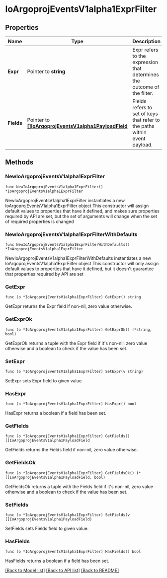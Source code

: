 # IoArgoprojEventsV1alpha1ExprFilter

## Properties

Name | Type | Description | Notes
------------ | ------------- | ------------- | -------------
**Expr** | Pointer to **string** | Expr refers to the expression that determines the outcome of the filter. | [optional] 
**Fields** | Pointer to [**[]IoArgoprojEventsV1alpha1PayloadField**](IoArgoprojEventsV1alpha1PayloadField.md) | Fields refers to set of keys that refer to the paths within event payload. | [optional] 

## Methods

### NewIoArgoprojEventsV1alpha1ExprFilter

`func NewIoArgoprojEventsV1alpha1ExprFilter() *IoArgoprojEventsV1alpha1ExprFilter`

NewIoArgoprojEventsV1alpha1ExprFilter instantiates a new IoArgoprojEventsV1alpha1ExprFilter object
This constructor will assign default values to properties that have it defined,
and makes sure properties required by API are set, but the set of arguments
will change when the set of required properties is changed

### NewIoArgoprojEventsV1alpha1ExprFilterWithDefaults

`func NewIoArgoprojEventsV1alpha1ExprFilterWithDefaults() *IoArgoprojEventsV1alpha1ExprFilter`

NewIoArgoprojEventsV1alpha1ExprFilterWithDefaults instantiates a new IoArgoprojEventsV1alpha1ExprFilter object
This constructor will only assign default values to properties that have it defined,
but it doesn't guarantee that properties required by API are set

### GetExpr

`func (o *IoArgoprojEventsV1alpha1ExprFilter) GetExpr() string`

GetExpr returns the Expr field if non-nil, zero value otherwise.

### GetExprOk

`func (o *IoArgoprojEventsV1alpha1ExprFilter) GetExprOk() (*string, bool)`

GetExprOk returns a tuple with the Expr field if it's non-nil, zero value otherwise
and a boolean to check if the value has been set.

### SetExpr

`func (o *IoArgoprojEventsV1alpha1ExprFilter) SetExpr(v string)`

SetExpr sets Expr field to given value.

### HasExpr

`func (o *IoArgoprojEventsV1alpha1ExprFilter) HasExpr() bool`

HasExpr returns a boolean if a field has been set.

### GetFields

`func (o *IoArgoprojEventsV1alpha1ExprFilter) GetFields() []IoArgoprojEventsV1alpha1PayloadField`

GetFields returns the Fields field if non-nil, zero value otherwise.

### GetFieldsOk

`func (o *IoArgoprojEventsV1alpha1ExprFilter) GetFieldsOk() (*[]IoArgoprojEventsV1alpha1PayloadField, bool)`

GetFieldsOk returns a tuple with the Fields field if it's non-nil, zero value otherwise
and a boolean to check if the value has been set.

### SetFields

`func (o *IoArgoprojEventsV1alpha1ExprFilter) SetFields(v []IoArgoprojEventsV1alpha1PayloadField)`

SetFields sets Fields field to given value.

### HasFields

`func (o *IoArgoprojEventsV1alpha1ExprFilter) HasFields() bool`

HasFields returns a boolean if a field has been set.


[[Back to Model list]](../README.md#documentation-for-models) [[Back to API list]](../README.md#documentation-for-api-endpoints) [[Back to README]](../README.md)


